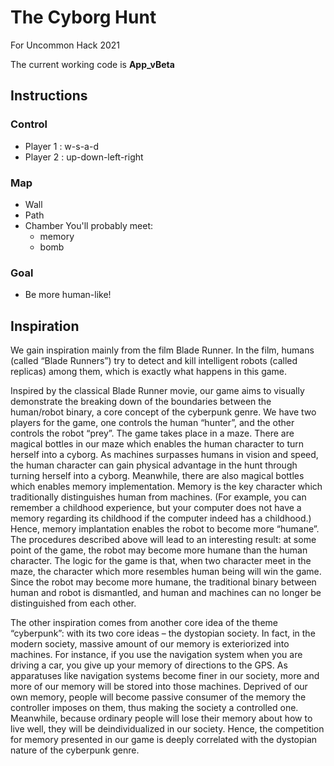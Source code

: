 # The Cyborg Hunt
For Uncommon Hack 2021

The current working code is **App_vBeta**

## Instructions
### Control
+ Player 1 : w-s-a-d
+ Player 2 : up-down-left-right

### Map
+ Wall
+ Path
+ Chamber
  You'll probably meet:
  + memory
  + bomb

### Goal
+ Be more human-like!

## Inspiration

We gain inspiration mainly from the film Blade Runner. In the film, humans (called “Blade Runners”) try to detect and kill intelligent robots (called replicas) among them, which is exactly what happens in this game. 

Inspired by the classical Blade Runner movie, our game aims to visually demonstrate the breaking down of the boundaries between the human/robot binary, a core concept of the cyberpunk genre. We have two players for the game, one controls the human “hunter”, and the other controls the robot “prey”. The game takes place in a maze. There are magical bottles in our maze which enables the human character to turn herself into a cyborg. As machines surpasses humans in vision and speed, the human character can gain physical advantage in the hunt through turning herself into a cyborg. Meanwhile, there are also magical bottles which enables memory implementation. Memory is the key character which traditionally distinguishes human from machines. (For example, you can remember a childhood experience, but your computer does not have a memory regarding its childhood if the computer indeed has a childhood.) Hence, memory implantation enables the robot to become more “humane”. The procedures described above will lead to an interesting result: at some point of the game, the robot may become more humane than the human character. The logic for the game is that, when two character meet in the maze, the character which more resembles human being will win the game. Since the robot may become more humane, the traditional binary between human and robot is dismantled, and human and machines can no longer be distinguished from each other.

The other inspiration comes from another core idea of the theme “cyberpunk”: with its two core ideas – the dystopian society. In fact, in the modern society, massive amount of our memory is exteriorized into machines. For instance, if you use the navigation system when you are driving a car, you give up your memory of directions to the GPS. As apparatuses like navigation systems become finer in our society, more and more of our memory will be stored into those machines. Deprived of our own memory, people will become passive consumer of the memory the controller imposes on them, thus making the society a controlled one. Meanwhile, because ordinary people will lose their memory about how to live well, they will be deindividualized in our society. Hence, the competition for memory presented in our game is deeply correlated with the dystopian nature of the cyberpunk genre.
